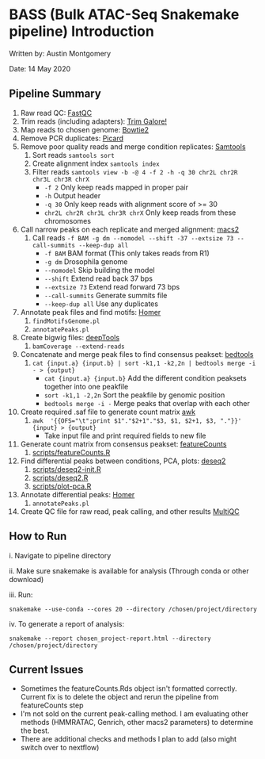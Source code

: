 
# BASS (Bulk ATAC-Seq Snakemake pipeline) Introduction

Written by: Austin Montgomery

Date: 14 May 2020

## Pipeline Summary
1. Raw read QC: [FastQC](https://www.bioinformatics.babraham.ac.uk/projects/fastqc/)
2. Trim reads (including adapters): [Trim Galore!](https://github.com/FelixKrueger/TrimGalore)
3. Map reads to chosen genome: [Bowtie2](http://bowtie-bio.sourceforge.net/bowtie2/index.shtml)
4. Remove PCR duplicates: [Picard](https://broadinstitute.github.io/picard/)
5. Remove poor quality reads and merge condition replicates: [Samtools](http://www.htslib.org/doc/samtools.html)
    1. Sort reads `samtools sort`
    2. Create alignment index `samtools index`
    3. Filter reads `samtools view -b -@ 4 -f 2 -h -q 30 chr2L chr2R chr3L chr3R chrX`
        - `-f 2` Only keep reads mapped in proper pair
        - `-h` Output header
        - `-q 30` Only keep reads with alignment score of >= 30
        - `chr2L chr2R chr3L chr3R chrX` Only keep reads from these chromosomes
6. Call narrow peaks on each replicate and merged alignment: [macs2](https://github.com/taoliu/MACS)
    1. Call reads `-f BAM -g dm --nomodel --shift -37 --extsize 73 --call-summits --keep-dup all`
        - `-f BAM` BAM format (This only takes reads from R1)
        - `-g dm` Drosophila genome
        - `--nomodel` Skip building the model
        - `--shift` Extend read back 37 bps
        - `--extsize 73` Extend read forward 73 bps
        - `--call-summits` Generate summits file
        - `--keep-dup all` Use any duplicates
7. Annotate peak files and find motifs: [Homer](http://homer.ucsd.edu/homer/)
    1. `findMotifsGenome.pl`
    2. `annotatePeaks.pl`
8. Create bigwig files: [deepTools](https://deeptools.readthedocs.io/en/develop/content/tools/bamCoverage.html)
    1. `bamCoverage --extend-reads`
9. Concatenate and merge peak files to find consensus peakset: [bedtools](https://bedtools.readthedocs.io/en/latest/content/bedtools-suite.html)
    1. `cat {input.a} {input.b} | sort -k1,1 -k2,2n | bedtools merge -i - > {output}`
        - `cat {input.a} {input.b}` Add the different condition peaksets together into one peakfile
        - `sort -k1,1 -2,2n` Sort the peakfile by genomic position
        - `bedtools merge -i -` Merge peaks that overlap with each other
10. Create required .saf file to generate count matrix [awk](https://www.gnu.org/software/gawk/manual/gawk.html)
    1. `awk  '{{OFS="\t";print $1"."$2+1"."$3, $1, $2+1, $3, "."}}' {input} > {output}`
        - Take input file and print required fields to new file
11. Generate count matrix from consensus peakset: [featureCounts](https://www.rdocumentation.org/packages/Rsubread/versions/1.22.2/topics/featureCounts)
    1. [scripts/featureCounts.R](https://github.com/bigmonty12/BASS/blob/master/scripts/featureCounts.R)
12. Find differential peaks between conditions, PCA, plots: [deseq2](https://bioconductor.org/packages/release/bioc/html/DESeq2.html)
    1. [scripts/deseq2-init.R](https://github.com/bigmonty12/BASS/blob/master/scripts/deseq2-init.R)
    2. [scripts/deseq2.R](https://github.com/bigmonty12/BASS/blob/master/scripts/deseq2.R)
    3. [scripts/plot-pca.R](https://github.com/bigmonty12/BASS/blob/master/scripts/plot-pca.R)
13. Annotate differential peaks: [Homer](http://homer.ucsd.edu/homer/)
    1. `annotatePeaks.pl`
14. Create QC file for raw read, peak calling, and other results [MultiQC](https://github.com/ewels/MultiQC)

## How to Run

i. Navigate to pipeline directory

ii. Make sure snakemake is available for analysis (Through conda or other download)

iii. Run:
```
snakemake --use-conda --cores 20 --directory /chosen/project/directory
```
iv. To generate a report of analysis:
```
snakemake --report chosen_project-report.html --directory /chosen/project/directory
```

## Current Issues
- Sometimes the featureCounts.Rds object isn't formatted correctly. Current fix is to delete the object and rerun the pipeline from featureCounts step
- I'm not sold on the current peak-calling method. I am evaluating other methods (HMMRATAC, Genrich, other macs2 parameters) to determine the best.
- There are additional checks and methods I plan to add (also might switch over to nextflow)

